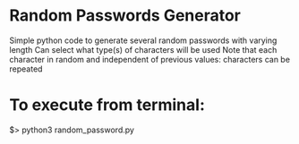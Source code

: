 # Random Passwords Generator
Simple python code to generate several random passwords with varying length
Can select what type(s) of characters will be used
Note that each character in random and independent of previous values: characters can be repeated

# To execute from terminal:
$> python3 random_password.py
